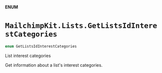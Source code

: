 **ENUM**

# `MailchimpKit.Lists.GetListsIdInterestCategories`

```swift
enum GetListsIdInterestCategories
```

List interest categories

Get information about a list's interest categories.

